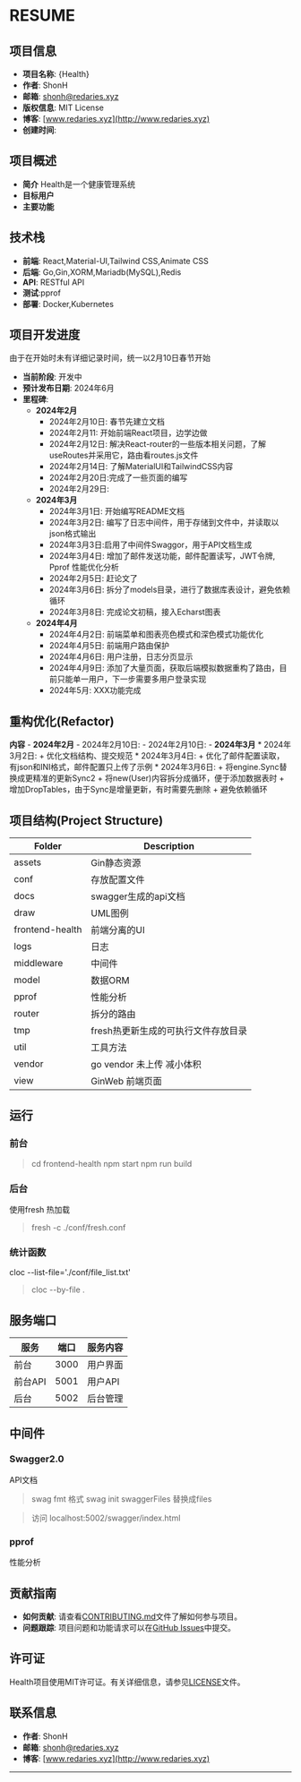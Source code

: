 # RESUME

## 项目信息

- **项目名称**: {Health}
- **作者**: ShonH
- **邮箱**: shonh@redaries.xyz
- **版权信息**: MIT License
- **博客**: [www.redaries.xyz](http://www.redaries.xyz)
- **创建时间**: 

## 项目概述

- **简介** Health是一个健康管理系统
- **目标用户**
- **主要功能**

## 技术栈

- **前端**: React,Material-UI,Tailwind CSS,Animate CSS
- **后端**: Go,Gin,XORM,Mariadb(MySQL),Redis
- **API**: RESTful API
- **测试**:pprof
- **部署**: Docker,Kubernetes


## 项目开发进度
由于在开始时未有详细记录时间，统一以2月10日春节开始
- **当前阶段**: 开发中
- **预计发布日期**: 2024年6月
- **里程碑**:
    - **2024年2月**
        - 2024年2月10日: 春节先建立文档
        - 2024年2月11: 开始前端React项目，边学边做
        - 2024年2月12日: 解决React-router的一些版本相关问题，了解useRoutes并采用它，路由看routes.js文件
        - 2024年2月14日: 了解MaterialUI和TailwindCSS内容
        - 2024年2月20日:完成了一些页面的编写
        - 2024年2月29日:
    - **2024年3月**
        - 2024年3月1日: 开始编写README文档
        - 2024年3月2日: 编写了日志中间件，用于存储到文件中，并读取以json格式输出
        - 2024年3月3日:启用了中间件Swaggor，用于API文档生成
        - 2024年3月4日: 增加了邮件发送功能，邮件配置读写，JWT令牌, Pprof 性能优化分析
        - 2024年2月5日: 赶论文了
        - 2024年3月6日: 拆分了models目录，进行了数据库表设计，避免依赖循环
        - 2024年3月8日: 完成论文初稿，接入Echarst图表 
    - **2024年4月**
        - 2024年4月2日: 前端菜单和图表亮色模式和深色模式功能优化
        - 2024年4月5日: 前端用户路由保护
        - 2024年4月6日: 用户注册，日志分页显示
        - 2024年4月9日: 添加了大量页面，获取后端模拟数据重构了路由，目前只能单一用户，下一步需要多用户登录实现
        - 2024年5月: XXX功能完成


## 重构优化(Refactor)
**内容**
    - **2024年2月**
        - 2024年2月10日:
        - 2024年2月10日:
    - **2024年3月**
        * 2024年3月2日:
            + 优化文档结构、提交规范
        * 2024年3月4日:
            + 优化了邮件配置读取，有json和INI格式，邮件配置只上传了示例
        * 2024年3月6日:
            + 将engine.Sync替换成更精准的更新Sync2
            + 将new(User)内容拆分成循环，便于添加数据表时
            + 增加DropTables，由于Sync是增量更新，有时需要先删除
            + 避免依赖循环





## 项目结构(Project Structure)
|Folder|Description|
|-|-|
|assets|Gin静态资源|
|conf|存放配置文件|
|docs|swagger生成的api文档|
|draw|UML图例|
|frontend-health|前端分离的UI|
|logs|日志|
|middleware|中间件|
|model|数据ORM|
|pprof|性能分析|
|router|拆分的路由|
|tmp|fresh热更新生成的可执行文件存放目录|
|util|工具方法|
|vendor|go vendor 未上传 减小体积|
|view|GinWeb 前端页面|


## 运行
### 前台
> cd frontend-health
> npm start
> npm run build
### 后台
使用fresh 热加载
> fresh -c ./conf/fresh.conf
### 统计函数
cloc --list-file='./conf/file_list.txt'
> cloc --by-file .




## 服务端口

|服务|端口|服务内容|
|-|-|-|
|前台|3000|用户界面|
|前台API|5001|用户API|
|后台|5002|后台管理|

## 中间件
### Swagger2.0
API文档
> swag fmt 格式
> swag init
swaggerFiles 替换成files

> 访问 localhost:5002/swagger/index.html

### pprof
性能分析


## 贡献指南

- **如何贡献**: 请查看[CONTRIBUTING.md](CONTRIBUTING.md)文件了解如何参与项目。
- **问题跟踪**: 项目问题和功能请求可以在[GitHub Issues](https://github.com/redaries/Health/issues)中提交。

## 许可证

Health项目使用MIT许可证。有关详细信息，请参见[LICENSE](LICENSE)文件。

## 联系信息

- **作者**: ShonH
- **邮箱**: shonh@redaries.xyz
- **博客**: [www.redaries.xyz](http://www.redaries.xyz)

---
